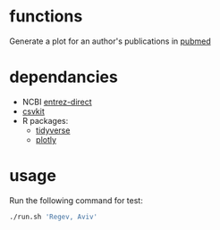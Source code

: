 # functions

Generate a plot for an author's publications in [pubmed](https://www.ncbi.nlm.nih.gov/pubmed/)

# dependancies

* NCBI [entrez-direct](https://www.ncbi.nlm.nih.gov/news/02-06-2014-entrez-direct-released/)
* [csvkit](https://csvkit.readthedocs.io/)
* R packages:
    - [tidyverse](https://github.com/tidyverse/tidyverse)
    - [plotly](https://github.com/ropensci/plotly)


# usage

Run the following command for test:
```bash
./run.sh 'Regev, Aviv'
```
